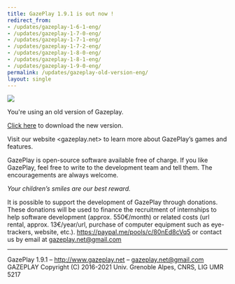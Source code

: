 ```yaml
---
title: GazePlay 1.9.1 is out now !
redirect_from:
- /updates/gazeplay-1-6-1-eng/
- /updates/gazeplay-1-7-0-eng/
- /updates/gazeplay-1-7-1-eng/
- /updates/gazeplay-1-7-2-eng/
- /updates/gazeplay-1-8-0-eng/
- /updates/gazeplay-1-8-1-eng/
- /updates/gazeplay-1-9-0-eng/
permalink: /updates/gazeplay-old-version-eng/
layout: single
---
```


<img src="{{site.baseurl}}/assets/images/gazeplayClassicLogo.png"/>

You're using an old version of Gazeplay.

[Click here](https://gazeplay.github.io/GazePlay/installation) to download the new version.

Visit our website <gazeplay.net> to learn more about GazePlay’s games and features.

GazePlay is open-source software available free of charge. If you like GazePlay, feel free to write to the development team and tell them. The encouragements are always welcome.

_Your children’s smiles are our best reward._

It is possible to support the development of GazePlay through donations. These donations will be used to finance the recruitment of internships to help software development (approx. 550€/month) or related costs (url rental, approx. 13€/year/url, purchase of computer equipment such as eye-trackers, website, etc.). <https://paypal.me/pools/c/80nEd8cVq5> or contact us by email at <gazeplay.net@gmail.com>

---

GazePlay 1.9.1 – http://www.gazeplay.net – <gazeplay.net@gmail.com>  
GAZEPLAY Copyright (C) 2016-2021 Univ. Grenoble Alpes, CNRS, LIG UMR 5217
